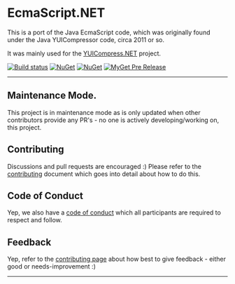

# EcmaScript.NET

This is a port of the Java EcmaScript code, which was originally found under the Java YUICompressor code, circa 2011 or so.

It was mainly used for the [YUICompress.NET](https://github.com/YUICompressor-NET) project.


[![Build status](https://ci.appveyor.com/api/projects/status/8sqlf3tbrnpw4lmj/branch/master?svg=true)](https://ci.appveyor.com/project/PureKrome/ecmascript-net) [![NuGet](https://img.shields.io/nuget/v/EcmaScript.Net.svg)](https://www.nuget.org/packages/ecmascript.net) [![NuGet](https://img.shields.io/nuget/dt/EcmaScript.Net.svg)](https://www.nuget.org/packages/OpenRealEstate.NET.Core) [![MyGet Pre Release](https://img.shields.io/myget/pk-development/vpre/EcmaScript.Net.svg)]()

---

## Maintenance Mode.
This project is in maintenance mode as is only updated when other contributors provide any PR's - no one is actively developing/working on, this project.

## Contributing

Discussions and pull requests are encouraged :) Please refer to the [contributing](https://github.com/PureKrome/EcmaScript.NET/blob/master/CONTRIBUTING.md) document which goes into detail about how to do this.

## Code of Conduct
Yep, we also have a [code of conduct](https://github.com/PureKrome/EcmaScript.NET/blob/master/CODE_OF_CONDUCT.md) which all participants are required to respect and follow.

## Feedback
Yep, refer to the [contributing page](https://github.com/PureKrome/EcmaScript.NET/blob/master/CONTRIBUTING.md) about how best to give feedback - either good or needs-improvement :)

---
